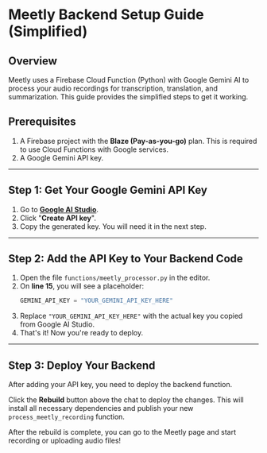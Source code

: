 # Meetly Backend Setup Guide (Simplified)

## Overview
Meetly uses a Firebase Cloud Function (Python) with Google Gemini AI to process your audio recordings for transcription, translation, and summarization. This guide provides the simplified steps to get it working.

## Prerequisites
1.  A Firebase project with the **Blaze (Pay-as-you-go)** plan. This is required to use Cloud Functions with Google services.
2.  A Google Gemini API key.

---

## Step 1: Get Your Google Gemini API Key

1.  Go to [**Google AI Studio**](https://aistudio.google.com/app/apikey).
2.  Click "**Create API key**".
3.  Copy the generated key. You will need it in the next step.



---

## Step 2: Add the API Key to Your Backend Code

1.  Open the file `functions/meetly_processor.py` in the editor.
2.  On **line 15**, you will see a placeholder:
    ```python
    GEMINI_API_KEY = "YOUR_GEMINI_API_KEY_HERE"
    ```
3.  Replace `"YOUR_GEMINI_API_KEY_HERE"` with the actual key you copied from Google AI Studio.
4.  That's it! Now you're ready to deploy.

---

## Step 3: Deploy Your Backend

After adding your API key, you need to deploy the backend function.

<dyad-command type="rebuild"></dyad-command>

Click the **Rebuild** button above the chat to deploy the changes. This will install all necessary dependencies and publish your new `process_meetly_recording` function.

After the rebuild is complete, you can go to the Meetly page and start recording or uploading audio files!